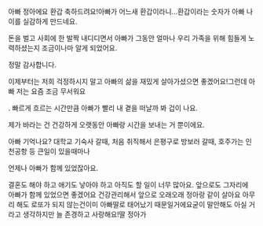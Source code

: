 아빠 정아에요 환갑 축하드려요!아빠가 어느새 환갑이라니...환갑이라는 숫자가 아빠 나이를 실감하게 만드네요.

돈을 벌고 사회에 한 발짝 내디디면서 아빠가 그동안 얼마나 우리 가족을 위해 힘들게 노력하셨는지 조금이나마 알게 되었어요.

정말 감사합니다.

이제부터는 저희 걱정하시지 말고 아빠의 삶을 재밌게 살아가셨으면 좋겠어요!그런데 아빠 저는 요즘 조금 무서워요

. 빠르게 흐르는 시간만큼 아빠가 빨리 내 곁을 떠날까 봐 겁이 나요.

제가 바라는 건 건강하게 오랫동안 아빠랑 시간을 보내는 거 뿐이에요.

아빠 기억나요? 대학교 기숙사 갈때, 처음 취직해서 은평구로 방보러 갈때, 호주가는 인천공항 등 큰일이 있을때마나 

언제나 아빠가 함께 있었잖아요.

결혼도 해야 하고 애기도 낳아야 하고 아직도 할 일이 너무 많아요. 앞으로도 그자리에 아빠가 함께 있었으면 좋겠어요 건강관리해서 앞으로 오래오래 정아랑 같이 살아요 아무리 해도 로또가 되지 않는건이미 아빠딸로 태어났기 때문일거에요굳이 말안해도 아실 거라고 생각하지만 늘 존경하고 사랑해요!딸 정아가

